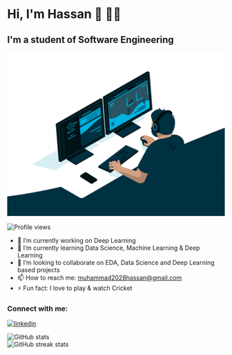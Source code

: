 # Hi, I'm Hassan 👋 👨‍💻
## I'm  a student of Software Engineering

<img src='https://github.com/Muhammad-Hassan1000/Muhammad-Hassan1000/blob/main/engineer.gif' width=800>

![Profile views](https://gpvc.arturio.dev/Muhammad-Hassan1000)  

- 🔭 I’m currently working on Deep Learning 
- 🌱 I’m currently learning Data Science, Machine Learning & Deep Learning 
- 👯 I’m looking to collaborate on EDA, Data Science and Deep Learning based projects 
- 📫 How to reach me: muhammad2028hassan@gmail.com 
- ⚡ Fun fact: I love to play & watch Cricket 

### Connect with me:
[<img src='https://cdn.jsdelivr.net/npm/simple-icons@3.0.1/icons/linkedin.svg' alt='linkedin' height='40'>](https://www.linkedin.com/in/muhammad-hassan001/)  

![GitHub stats](https://github-readme-stats.vercel.app/api?username=Muhammad-Hassan1000&show_icons=true)  
![GitHub streak stats](https://github-readme-streak-stats.herokuapp.com/?user=Muhammad-Hassan1000)  

